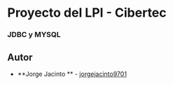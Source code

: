 # Proyecto del LPI - Cibertec
### JDBC y MYSQL

## Autor 

* **Jorge Jacinto ** - [jorgejacinto9701](https://github.com/jorgejacinto9701)
